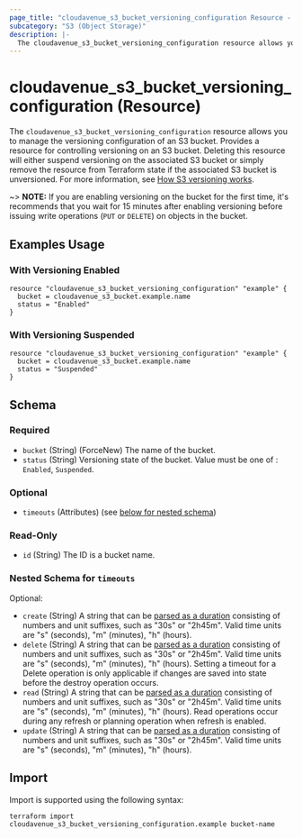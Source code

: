 ```yaml
---
page_title: "cloudavenue_s3_bucket_versioning_configuration Resource - cloudavenue"
subcategory: "S3 (Object Storage)"
description: |-
  The cloudavenue_s3_bucket_versioning_configuration resource allows you to manage the versioning configuration of an S3 bucket. Provides a resource for controlling versioning on an S3 bucket. Deleting this resource will either suspend versioning on the associated S3 bucket or simply remove the resource from Terraform state if the associated S3 bucket is unversioned. For more information, see How S3 versioning works https://docs.aws.amazon.com/AmazonS3/latest/userguide/manage-versioning-examples.html.
---
```


# cloudavenue_s3_bucket_versioning_configuration (Resource)

The `cloudavenue_s3_bucket_versioning_configuration` resource allows you to manage the versioning configuration of an S3 bucket. Provides a resource for controlling versioning on an S3 bucket. Deleting this resource will either suspend versioning on the associated S3 bucket or simply remove the resource from Terraform state if the associated S3 bucket is unversioned. For more information, see [How S3 versioning works](https://docs.aws.amazon.com/AmazonS3/latest/userguide/manage-versioning-examples.html).

 ~> **NOTE:** If you are enabling versioning on the bucket for the first time, it's recommends that you wait for 15 minutes after enabling versioning before issuing write operations (`PUT` or `DELETE`) on objects in the bucket.

## Examples Usage

### With Versioning Enabled
```hcl
resource "cloudavenue_s3_bucket_versioning_configuration" "example" {
  bucket = cloudavenue_s3_bucket.example.name
  status = "Enabled"
}
```

### With Versioning Suspended
```hcl
resource "cloudavenue_s3_bucket_versioning_configuration" "example" {
  bucket = cloudavenue_s3_bucket.example.name
  status = "Suspended"
}
```

<!-- schema generated by tfplugindocs -->
## Schema

### Required

- `bucket` (String) (ForceNew) The name of the bucket.
- `status` (String) Versioning state of the bucket. Value must be one of : `Enabled`, `Suspended`.

### Optional

- `timeouts` (Attributes) (see [below for nested schema](#nestedatt--timeouts))

### Read-Only

- `id` (String) The ID is a bucket name.

<a id="nestedatt--timeouts"></a>
### Nested Schema for `timeouts`

Optional:

- `create` (String) A string that can be [parsed as a duration](https://pkg.go.dev/time#ParseDuration) consisting of numbers and unit suffixes, such as "30s" or "2h45m". Valid time units are "s" (seconds), "m" (minutes), "h" (hours).
- `delete` (String) A string that can be [parsed as a duration](https://pkg.go.dev/time#ParseDuration) consisting of numbers and unit suffixes, such as "30s" or "2h45m". Valid time units are "s" (seconds), "m" (minutes), "h" (hours). Setting a timeout for a Delete operation is only applicable if changes are saved into state before the destroy operation occurs.
- `read` (String) A string that can be [parsed as a duration](https://pkg.go.dev/time#ParseDuration) consisting of numbers and unit suffixes, such as "30s" or "2h45m". Valid time units are "s" (seconds), "m" (minutes), "h" (hours). Read operations occur during any refresh or planning operation when refresh is enabled.
- `update` (String) A string that can be [parsed as a duration](https://pkg.go.dev/time#ParseDuration) consisting of numbers and unit suffixes, such as "30s" or "2h45m". Valid time units are "s" (seconds), "m" (minutes), "h" (hours).

## Import

Import is supported using the following syntax:
```shell
terraform import cloudavenue_s3_bucket_versioning_configuration.example bucket-name
```